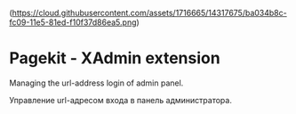(https://cloud.githubusercontent.com/assets/1716665/14317675/ba034b8c-fc09-11e5-81ed-f10f37d86ea5.png)

# Pagekit - XAdmin extension

Managing the url-address login of admin panel.

Управление url-адресом входа в панель администратора.
